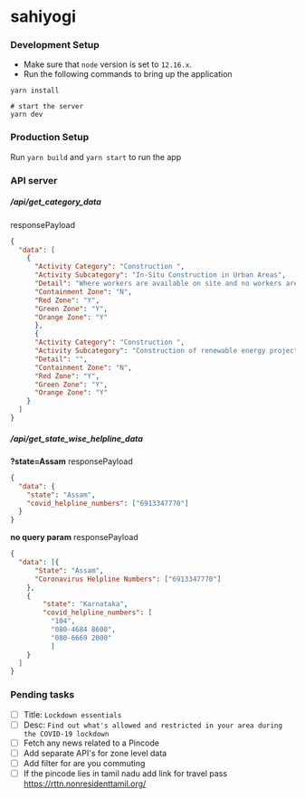 # sahiyogi

### Development Setup
- Make sure that `node` version is set to `12.16.x`.
- Run the following commands to bring up the application
```shell
yarn install

# start the server
yarn dev
```

### Production Setup
Run `yarn build` and `yarn start` to run the app

### API server
##### /api/get_category_data
responsePayload
```json
{
  "data": [
    {
      "Activity Category": "Construction ",
      "Activity Subcategory": "In-Situ Construction in Urban Areas",
      "Detail": "Where workers are available on site and no workers are required to be brought in from outside",
      "Containment Zone": "N",
      "Red Zone": "Y",
      "Green Zone": "Y",
      "Orange Zone": "Y"
      },
      {
      "Activity Category": "Construction ",
      "Activity Subcategory": "Construction of renewable energy projects in Urban Areas",
      "Detail": "",
      "Containment Zone": "N",
      "Red Zone": "Y",
      "Green Zone": "Y",
      "Orange Zone": "Y"
    }
  ]
}
```

##### /api/get_state_wise_helpline_data
**?state=Assam**
responsePayload
```json
{
  "data": {
    "state": "Assam",
    "covid_helpline_numbers": ["6913347770"]
  }
}
```

**no query param**
responsePayload
```json
{
  "data": [{
      "State": "Assam",
      "Coronavirus Helpline Numbers": ["6913347770"]
    },
    {
        "state": "Karnataka",
        "covid_helpline_numbers": [
          "104",
          "080-4684 8600",
          "080-6669 2000"
          ]
    }
  ]
}
```

### Pending tasks
- [ ] Title: `Lockdown essentials`
- [ ] Desc: `Find out what's allowed and restricted in your area during the COVID-19 lockdown`
- [ ] Fetch any news related to a Pincode
- [ ] Add separate API's for zone level data
- [ ] Add filter for are you commuting
- [ ] If the pincode lies in tamil nadu add link for travel pass https://rttn.nonresidenttamil.org/
